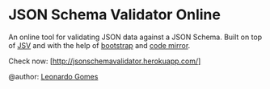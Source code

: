 # JSON Schema Validator Online
An online tool for validating JSON data against a JSON Schema. Built on top of [JSV](https://github.com/garycourt/JSV) and with the help of [bootstrap](http://twitter.github.com/bootstrap/) and [code mirror](http://codemirror.net/).

Check now: [http://jsonschemavalidator.herokuapp.com/]

@author: [Leonardo Gomes](http://leogomes.github.com)

